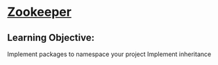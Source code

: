 # [Zookeeper](https://login.codingdojo.com/m/315/9381/64445)

## Learning Objective:
Implement packages to namespace your project
Implement inheritance